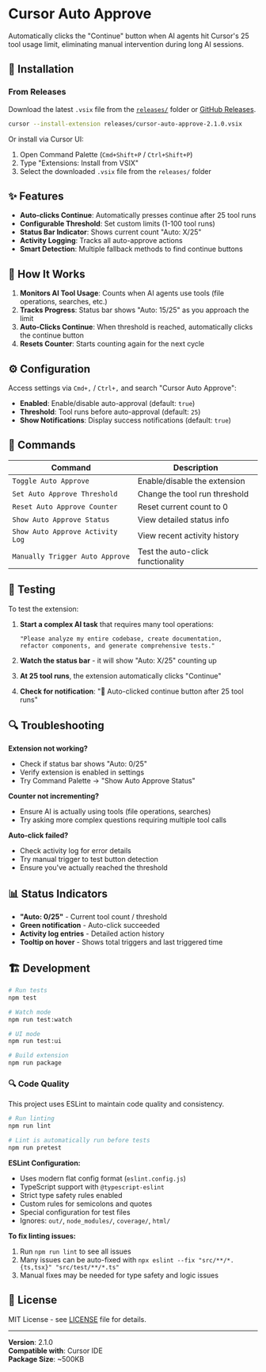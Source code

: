 # Cursor Auto Approve

Automatically clicks the "Continue" button when AI agents hit Cursor's 25 tool usage limit, eliminating manual intervention during long AI sessions.

## 🚀 Installation

### From Releases

Download the latest `.vsix` file from the [`releases/`](./releases/) folder or [GitHub Releases](https://github.com/brian-slate/cursor-auto-approve/releases).

```bash
cursor --install-extension releases/cursor-auto-approve-2.1.0.vsix
```

Or install via Cursor UI:
1. Open Command Palette (`Cmd+Shift+P` / `Ctrl+Shift+P`)
2. Type "Extensions: Install from VSIX"
3. Select the downloaded `.vsix` file from the `releases/` folder

## ✨ Features

- **Auto-clicks Continue**: Automatically presses continue after 25 tool runs
- **Configurable Threshold**: Set custom limits (1-100 tool runs)
- **Status Bar Indicator**: Shows current count "Auto: X/25"
- **Activity Logging**: Tracks all auto-approve actions
- **Smart Detection**: Multiple fallback methods to find continue buttons

## 🎯 How It Works

1. **Monitors AI Tool Usage**: Counts when AI agents use tools (file operations, searches, etc.)
2. **Tracks Progress**: Status bar shows "Auto: 15/25" as you approach the limit
3. **Auto-Clicks Continue**: When threshold is reached, automatically clicks the continue button
4. **Resets Counter**: Starts counting again for the next cycle

## ⚙️ Configuration

Access settings via `Cmd+,` / `Ctrl+,` and search "Cursor Auto Approve":

- **Enabled**: Enable/disable auto-approval (default: `true`)
- **Threshold**: Tool runs before auto-approval (default: `25`)
- **Show Notifications**: Display success notifications (default: `true`)

## 🔧 Commands

| Command | Description |
|---------|-------------|
| `Toggle Auto Approve` | Enable/disable the extension |
| `Set Auto Approve Threshold` | Change the tool run threshold |
| `Reset Auto Approve Counter` | Reset current count to 0 |
| `Show Auto Approve Status` | View detailed status info |
| `Show Auto Approve Activity Log` | View recent activity history |
| `Manually Trigger Auto Approve` | Test the auto-click functionality |

## 🧪 Testing

To test the extension:

1. **Start a complex AI task** that requires many tool operations:
   ```
   "Please analyze my entire codebase, create documentation, 
   refactor components, and generate comprehensive tests."
   ```

2. **Watch the status bar** - it will show "Auto: X/25" counting up

3. **At 25 tool runs**, the extension automatically clicks "Continue"

4. **Check for notification**: "🎯 Auto-clicked continue button after 25 tool runs"

## 🔍 Troubleshooting

**Extension not working?**
- Check if status bar shows "Auto: 0/25"
- Verify extension is enabled in settings
- Try Command Palette → "Show Auto Approve Status"

**Counter not incrementing?**
- Ensure AI is actually using tools (file operations, searches)
- Try asking more complex questions requiring multiple tool calls

**Auto-click failed?**
- Check activity log for error details
- Try manual trigger to test button detection
- Ensure you've actually reached the threshold

## 📊 Status Indicators

- **"Auto: 0/25"** - Current tool count / threshold
- **Green notification** - Auto-click succeeded
- **Activity log entries** - Detailed action history
- **Tooltip on hover** - Shows total triggers and last triggered time

## 🏗️ Development

```bash
# Run tests
npm test

# Watch mode
npm run test:watch

# UI mode
npm run test:ui

# Build extension
npm run package
```

### 🔍 Code Quality

This project uses ESLint to maintain code quality and consistency.

```bash
# Run linting
npm run lint

# Lint is automatically run before tests
npm run pretest
```

**ESLint Configuration:**
- Uses modern flat config format (`eslint.config.js`)
- TypeScript support with `@typescript-eslint`
- Strict type safety rules enabled
- Custom rules for semicolons and quotes
- Special configuration for test files
- Ignores: `out/`, `node_modules/`, `coverage/`, `html/`

**To fix linting issues:**
1. Run `npm run lint` to see all issues
2. Many issues can be auto-fixed with `npx eslint --fix "src/**/*.{ts,tsx}" "src/test/**/*.ts"`
3. Manual fixes may be needed for type safety and logic issues

## 📝 License

MIT License - see [LICENSE](LICENSE) file for details.

---

**Version**: 2.1.0  
**Compatible with**: Cursor IDE  
**Package Size**: ~500KB
